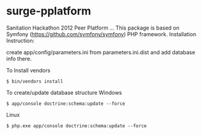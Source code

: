 surge-pplatform
===============

Sanitation Hackathon 2012 Peer Platform ...
This package is based on Symfony (https://github.com/symfony/symfony) PHP framework.
Installation Instruction:

create app/config/parameters.ini from parameters.ini.dist and add database info there.

To Install vendors
```
$ bin/vendors install
```

To create/update database structure
Windows
```
$ app/console doctrine:schema:update --force
```
Linux
```
$ php.exe app/console doctrine:schema:update --force
```